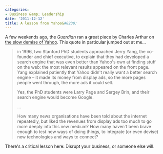 ```yaml
---
categories:
- Business &amp; Leadership
date: '2011-12-12'
title: A lesson from Yahoo&#8230;
---
```


A few weekends ago, the <em>Guardian</em> ran a great piece by Charles Arthur on <a href="http://www.guardian.co.uk/media/2011/dec/04/yahoo-search-engine-demise-internet">the slow demise of Yahoo</a>. This quote in particular jumped out at me...

<blockquote>in 1996, two Stanford PhD students approached Jerry Yang, the co-founder and chief executive, to explain that they had developed a search engine that was even better than Yahoo's own at finding stuff on the web: the most relevant results appeared on the front page. Yang explained patiently that Yahoo didn't really want a better search engine – it made its money from display ads, so the more pages people went through, the more ads it could sell.

Yes, the PhD students were Larry Page and Sergey Brin, and their search engine would become Google.

...

How many news organisations have been told about the internet repeatedly, but liked the revenues from display ads too much to go more deeply into this new medium? How many haven't been brave enough to test new ways of doing things, to integrate (or even devise) new technologies and ways to connect?</blockquote>

There's a critical lesson here: Disrupt your business, or someone else will.
